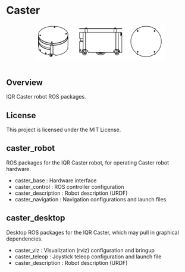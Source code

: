 # Caster

<!-- ![Caster robot](robot.png) -->
<p align="center"><img src="robot.png" width="70%" /><br><br></p>

## Overview

IQR Caster robot ROS packages.

## License

This project is licensed under the MIT License.

## caster_robot

ROS packages for the IQR Caster robot, for operating Caster robot hardware. 

- caster_base : Hardware interface 
- caster_control : ROS controller configuration
- caster_description : Robot description (URDF)
- caster_navigation : Navigation configurations and launch files

## caster_desktop

Desktop ROS packages for the IQR Caster, which may pull in graphical dependencies.

- caster_viz : Visualization (rviz) configuration and bringup
- caster_teleop : Joystick teleop configuration and launch file
- caster_description : Robot description (URDF)
